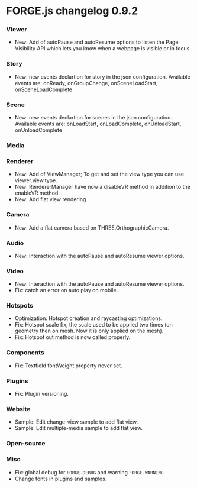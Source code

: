 # FORGE.js changelog 0.9.2

### Viewer

- New: Add of autoPause and autoResume options to listen the Page Visibility API which lets you know when a webpage is visible or in focus.

### Story

- New: new events declartion for story in the json configuration. Available events are: onReady, onGroupChange, onSceneLoadStart, onSceneLoadComplete

### Scene

- New: new events declartion for scenes in the json configuration. Available events are: onLoadStart, onLoadComplete, onUnloadStart, onUnloadComplete

### Media


### Renderer

- New: Add of ViewManager; To get and set the view type you can use viewer.view.type.
- New: RendererManager have now a disableVR method in addition to the enableVR method.
- New: Add flat view rendering

### Camera

- New: Add a flat camera based on THREE.OrthographicCamera.

### Audio

- New: Interaction with the autoPause and autoResume viewer options.

### Video

- New: Interaction with the autoPause and autoResume viewer options.
- Fix: catch an error on auto play on mobile.

### Hotspots

- Optimization: Hotspot creation and raycasting optimizations.
- Fix: Hotspot scale fix, the scale used to be applied two times (on geometry then on mesh. Now it is only applied on the mesh).
- Fix: Hotspot out method is now called properly.

### Components

- Fix: Textfield fontWeight property never set.

### Plugins

- Fix: Plugin versioning.

### Website

- Sample: Edit change-view sample to add flat view.
- Sample: Edit multiple-media sample to add flat view.

### Open-source


### Misc

- Fix: global debug for `FORGE.DEBUG` and warning `FORGE.WARNING`.
- Change fonts in plugins and samples.
